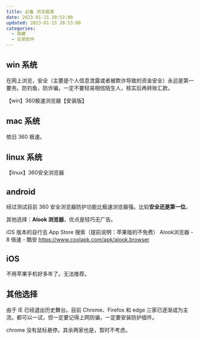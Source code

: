 ```yaml
---
title: 必备 浏览器类
date: 2023-01-15 20:53:00
updated: 2023-01-15 20:53:00
categories:
  - 收藏
  - 日常软件
---
```


## win 系统

在网上浏览，安全（主要是个人信息泄露或者被欺诈导致的资金安全）永远是第一要务。防钓鱼，防诈骗，一定不要轻易相信陌生人，核实后再转账汇款。

【win】360极速浏览器【安装版】

## mac 系统

依旧 360 极速。

## linux 系统

【linux】360安全浏览器

## android

经过测试目前 360 安全浏览器防护功能比极速浏览器强。比较**安全还是第一位**。

其他选择：**Alook 浏览器**，优点是轻巧无广告。

iOS 版本的自行去 App Store 搜索（提前说明：苹果版的不免费）
Alook浏览器 - 8 倍速 - 酷安 <https://www.coolapk.com/apk/alook.browser>

## iOS

不用苹果手机好多年了。无法推荐。

## 其他选择

由于 IE 已经退出历史舞台。目前 Chrome、Firefox 和 edge 三家已逐渐成为主流。都可以一试，但一定要记得上网防骗，一定要安装防护插件。

chrome 没有鼠标悬停。其余两家也是，暂时不考虑。
